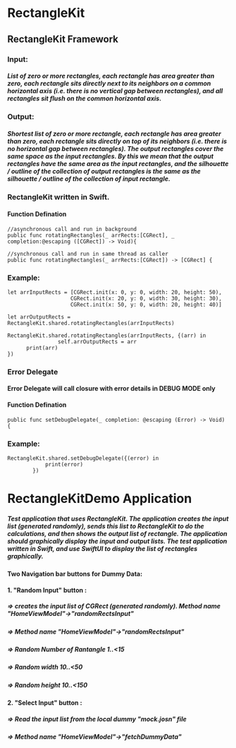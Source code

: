 
# RectangleKit


## RectangleKit Framework

### Input: 
##### List of zero or more rectangles, each rectangle has area greater than zero, each rectangle sits directly next to its neighbors on a common horizontal axis (i.e. there is no vertical gap between rectangles), and all rectangles sit flush on the common horizontal axis.

### Output: 
##### Shortest list of zero or more rectangle, each rectangle has area greater than zero, each rectangle sits directly on top of its neighbors (i.e. there is no horizontal gap between rectangles).  The output rectangles cover the same space as the input rectangles. By this we mean that the output rectangles have the same area as the input rectangles, and the silhouette / outline of the collection of output rectangles is the same as the silhouette / outline of the collection of input rectangle.

### RectangleKit written in Swift.

#### Function Defination 

```
//asynchronous call and run in background
public func rotatingRectangles(_ arrRects:[CGRect], _ completion:@escaping ([CGRect]) -> Void){
```

```
//synchronous call and run in same thread as caller 
public func rotatingRectangles(_ arrRects:[CGRect]) -> [CGRect] {
```

### Example: 

```
let arrInputRects = [CGRect.init(x: 0, y: 0, width: 20, height: 50),
                    CGRect.init(x: 20, y: 0, width: 30, height: 30),
                    CGRect.init(x: 50, y: 0, width: 20, height: 40)]
                    
let arrOutputRects = RectangleKit.shared.rotatingRectangles(arrInputRects)
                
RectangleKit.shared.rotatingRectangles(arrInputRects, {(arr) in
                self.arrOutputRects = arr
      print(arr)
})                
```

### Error Delegate

#### Error Delegate will call closure with error details in DEBUG MODE only 

#### Function Defination 

```
public func setDebugDelegate(_ completion: @escaping (Error) -> Void) {
```

### Example: 
```
RectangleKit.shared.setDebugDelegate({(error) in
            print(error)
        })
```        
        




# RectangleKitDemo Application 

##### Test application that uses RectangleKit. The application creates the input list (generated randomly), sends this list to RectangleKit to do the calculations, and then shows the output list of rectangle. The application should graphically display the input and output lists. The test application written in Swift, and use SwiftUI to display the list of rectangles graphically.


#### Two Navigation bar buttons for Dummy Data:
 
#### 1. "Random Input" button :  
##### => creates the input list of CGRect (generated randomly). Method name "HomeViewModel"->"randomRectsInput" 
##### => Method name "HomeViewModel"->"randomRectsInput" 
##### => Random Number of Rantangle 1..<15
##### => Random width 10..<50
##### => Random height 10..<150

#### 2. "Select Input" button :  
##### => Read the input list from the local dummy "mock.josn" file  
##### => Method name "HomeViewModel"->"fetchDummyData" 

  

